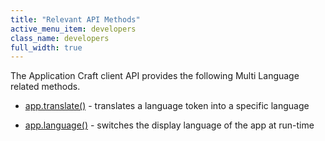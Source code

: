 ```yaml
---
title: "Relevant API Methods"
active_menu_item: developers
class_name: developers
full_width: true
---
```



The Application Craft client API provides the following Multi Language related methods.

 - [app.translate()](../../../scripting-apis/client-api/multi-language-apps/translate) - translates a language token into a specific language

 - [app.language()](../../../scripting-apis/client-api/multi-language-apps/language) - switches the display language of the app at run-time

